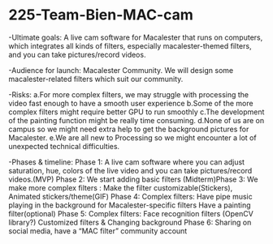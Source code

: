 # 225-Team-Bien-MAC-cam


-Ultimate goals:  A live cam software  for Macalester that runs on computers, which integrates all kinds of filters, especially macalester-themed filters, and you can take pictures/record videos.

-Audience for launch: Macalester Community. We will design some macalester-related filters which suit our community. 

-Risks: 
a.For more complex filters, we may struggle with processing the video fast enough to have a smooth user experience
b.Some of the more complex filters might require better GPU to run smoothly
c.The development of the painting function might be really time consuming. 
d.None of us are on campus so we might need extra help to get the background pictures for Macalester.
e.We are all new to Processing so we might encounter a lot of unexpected technical difficulties.

-Phases & timeline: 
Phase 1: A live cam software where you can adjust saturation, hue, colors of the live video and you can take pictures/record videos.(MVP)
Phase 2: We start adding basic filters
(Midterm)Phase 3: We make more complex filters : 
Make the filter customizable(Stickers),
Animated stickers/theme(GIF)
Phase 4: Complex filters: 
 Have pipe music playing in the background for Macalester-specific filters 
 Have a painting filter(optional)
Phase 5:  Complex filters:
Face recognition filters (OpenCV library?)
Customized filters & Changing background
Phase 6: Sharing on social media, have a “MAC filter” community account



